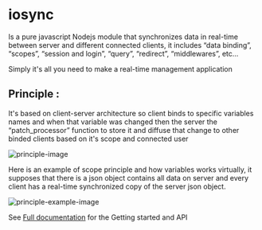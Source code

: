 # iosync
Is a pure javascript Nodejs module that synchronizes data in real-time between server and different connected clients, it includes “data binding”, “scopes”, “session and login”, “query”, “redirect”, “middlewares”, etc...

Simply it's all you need to make a real-time management application

## Principle :

It's based on client-server architecture so client binds to specific variables names and when that variable was changed then the server the “patch_processor” function to store it and diffuse that change to other binded clients based on it's scope and connected user

![principle-image](http://mahdcompany.github.io/iosync/img/drawing-3.svg)

Here is an example of scope principle and how variables works virtually, it supposes that there is a json object contains all data on server and every client has a real-time synchronized copy of the server json object.

![principle-example-image](http://mahdcompany.github.io/iosync/img/drawing-2.svg)

See [Full documentation](http://mahdcompany.github.io/iosync/) for the Getting started and API
